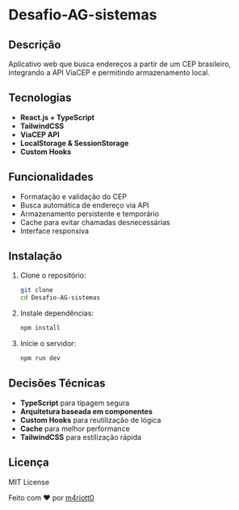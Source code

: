 # Desafio-AG-sistemas

## Descrição
Aplicativo web que busca endereços a partir de um CEP brasileiro, integrando a API ViaCEP e permitindo armazenamento local.

## Tecnologias
- **React.js + TypeScript**
- **TailwindCSS**
- **ViaCEP API**
- **LocalStorage & SessionStorage**
- **Custom Hooks**

## Funcionalidades
- Formatação e validação do CEP
- Busca automática de endereço via API
- Armazenamento persistente e temporário
- Cache para evitar chamadas desnecessárias
- Interface responsiva

## Instalação
1. Clone o repositório:
   ```sh
   git clone 
   cd Desafio-AG-sistemas
   ```
2. Instale dependências:
   ```sh
   npm install
   ```
3. Inicie o servidor:
   ```sh
   npm run dev
   ```

## Decisões Técnicas
- **TypeScript** para tipagem segura
- **Arquitetura baseada em componentes**
- **Custom Hooks** para reutilização de lógica
- **Cache** para melhor performance
- **TailwindCSS** para estilização rápida

## Licença
MIT License

Feito com ❤ por [m4riott0](https://github.com/m4riott0)

